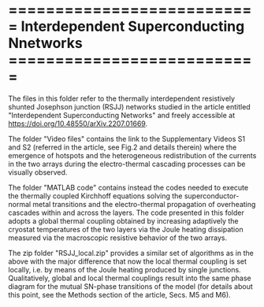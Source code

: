 # =========================== Interdependent Superconducting Nnetworks =========================== #

The files in this folder refer to the thermally interdependent resistively shunted Josephson junction (RSJJ) networks studied in the article entitled "Interdependent Superconducting Networks" and freely accessible at https://doi.org/10.48550/arXiv.2207.01669. 

The folder "Video files" contains the link to the Supplementary Videos S1 and S2 (referred in the article, see Fig.2 and details therein) where the emergence of hotspots and the heterogeneous redistribution of the currents in the two arrays during the electro-thermal cascading processes can be visually observed. 

The folder "MATLAB code" contains instead the codes needed to execute the thermally coupled Kirchhoff equations solving the superconductor-normal metal transitions and the electro-thermal propagation of overheating cascades within and across the layers. The code presented in this folder adopts a global thermal coupling obtained by increasing adaptively the cryostat temperatures of the two layers via the Joule heating dissipation measured via the macroscopic resistive behavior of the two arrays. 

The zip folder "RSJJ_local.zip" provides a similar set of algorithms as in the above with the major difference that now the local thermal coupling is set locally, i.e. by means of the Joule heating produced by single junctions. Qualitatively, global and local thermal couplings result into the same phase diagram for the mutual SN-phase transitions of the model (for details about this point, see the Methods section of the article, Secs. M5 and M6). 
